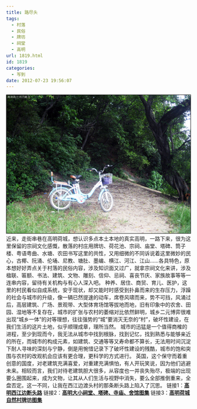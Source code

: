 ```yaml
---
title: 路尽头
tags:
  - 村落
  - 民俗
  - 牌坊
  - 祠堂
  - 高明
url: 1819.html
id: 1819
categories:
  - 写到
date: 2012-07-23 19:56:07
---
```


[![](/images/uploads/2012/07/路尽头1.jpg "路尽头")](/images/uploads/2012/07/路尽头1.jpg)近来，走街串巷在高明荷城，想认识多点本土本地的真实高明，一路下来，很为这里保留的宗祠文化感慨，散落的村庄用牌坊、荷花池、宗祠、庙堂、塔碑、筒子楼、粤语粤曲、水塘、农田书写这里的共性，又用细微的不同诉说着这里微妙的民心，古椰、阮涌、伦埇、尼教、塘肚、墨编、横江、河江、江山……各具特色，原本想好好弄点关于村落的民俗内容，涉及知识面又过广，就拿宗祠文化来讲，涉及楹联、匾额、书法、建筑、文物、雕刻、信仰、忌祠、喜丧节庆、家族故事等等一连串内容，留待有关机构与有心人深入吧。 种养、居住、商贸、育儿、医护，这里的村民看似自成系统，安于现状，却又能时时感受到扑鼻而来的生存压力，浮躁的社会与城市的升级，像一辆已然提速的动车，席卷风啸而来，势不可挡，风涌过后，高层建筑、广场、景观带、大型体育场馆等拔地而地，旧有印象中的农舍、田园、湿地等不复存在，城市的扩张与农村的萎缩对比依然鲜明，城乡二元博弈很难出现“城乡一体”的对等理想，往往强势的“城”要消灭无奈的“村”，破坏性建设，在我们生活的这片土地，似乎顺理成章，理所当然。 城市的迅猛是一个值得商榷的进程，至少到现而今，我无法从城市中找到根脉，找到记忆，找到熟悉与能够亲近的所在，而城市的构成元素，如建筑、交通等等又寿命都不算长，无法用时间沉淀下耐人寻味的深刻与宁静，倒是用惋惜记录下了破坏性建设的残酷，城市的饱和突围与农村的改观机会应该有更合理，更科学的方式进行。 英国，这个保守而着重创意的国度，对老建筑充满喜爱，对重建充满惧怕，有人开玩笑说，因为他们逃避未来。相较而言，我们对待老建筑胆大很多，从容度也一并丧失殆尽，极端的出现要么圈围起来，成为文物，让其从人们生活与视野中消失，要么全部推倒重来，全盘否定。这一不同，让我在西江边渡头村的那条断头路上陷入了沉思。 链接1：**[高明西江边断头路](http://www.528500.com/thread-813489-1-1.html "高明西江边断头路")** 链接2：**[高明大小祠堂、塔碑、寺庙、舍馆图集](http://www.528500.com/thread-813516-1-1.html "高明大小祠堂")** 链接3：**[高明荷城自然村牌坊图集](http://www.528500.com/thread-813495-1-1.html "高明荷城自然村牌坊")**